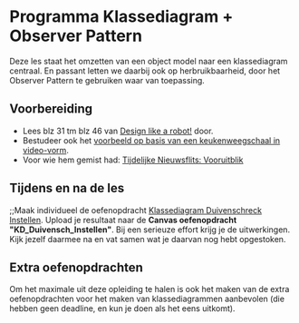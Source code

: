 # Programma Klassediagram + Observer Pattern

Deze les staat het omzetten van een object model naar een klassediagram centraal. En passant letten we daarbij ook op herbruikbaarheid, door het Observer Pattern te gebruiken waar van toepassing.

## Voorbereiding
- Lees blz 31 tm blz 46 van [Design like a robot!](../../onderwijsmateriaal/readers/Design%20Like%20a%20Robot!.pdf) door.
- Bestudeer ook het [voorbeeld op basis van een keukenweegschaal in video-vorm](https://youtu.be/Y_XEEnh0C0Y).
- Voor wie hem gemist had: [Tijdelijke Nieuwsflits: Vooruitblik](../../onderwijsmateriaal/temp/vooruitblik-web-dev/vooruitblik-web-dev.md)

## Tijdens en na de les
;;Maak individueel de oefenopdracht [Klassediagram Duivenschreck Instellen](../../onderwijsmateriaal/opdrachten/oefenopdrachten/klassediagram-duivenschreck-instellen/klassediagram-duivenschreck-instellen.md). Upload je resultaat naar de **Canvas oefenopdracht "KD_Duivensch_Instellen"**. Bij een serieuze effort krijg je de uitwerkingen. Kijk jezelf daarmee na en vat samen wat je daarvan nog hebt opgestoken.

## Extra oefenopdrachten
Om het maximale uit deze opleiding te halen is ook het maken van de extra oefenopdrachten voor het maken van klassediagrammen aanbevolen (die hebben geen deadline, en kun je doen als het eens uitkomt).
